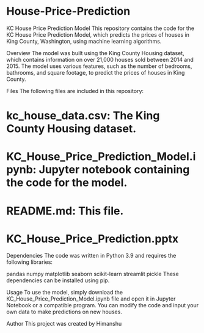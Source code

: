 # House-Price-Prediction
KC House Price Prediction Model
This repository contains the code for the KC House Price Prediction Model, which predicts the prices of houses in King County, Washington, using machine learning algorithms.

Overview
The model was built using the King County Housing dataset, which contains information on over 21,000 houses sold between 2014 and 2015. The model uses various features, such as the number of bedrooms, bathrooms, and square footage, to predict the prices of houses in King County.

Files
The following files are included in this repository:

# kc_house_data.csv: The King County Housing dataset.
# KC_House_Price_Prediction_Model.ipynb: Jupyter notebook containing the code for the model.
# README.md: This file.
# KC_House_Price_Prediction.pptx
Dependencies
The code was written in Python 3.9 and requires the following libraries:

pandas
numpy
matplotlib
seaborn
scikit-learn
streamlit 
pickle
These dependencies can be installed using pip.

Usage
To use the model, simply download the KC_House_Price_Prediction_Model.ipynb file and open it in Jupyter Notebook or a compatible program. You can modify the code and input your own data to make predictions on new houses.

Author
This project was created by Himanshu 
